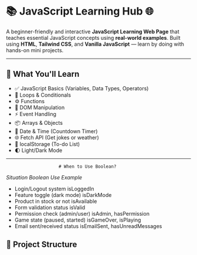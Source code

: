 # 📚 JavaScript Learning Hub 🌐

A beginner-friendly and interactive **JavaScript Learning Web Page** that teaches essential JavaScript concepts using **real-world examples**. Built using **HTML**, **Tailwind CSS**, and **Vanilla JavaScript** — learn by doing with hands-on mini projects.

---

## 🎯 What You'll Learn

- ✅ JavaScript Basics (Variables, Data Types, Operators)
- 🔁 Loops & Conditionals
- ⚙️ Functions
- 🎯 DOM Manipulation
- ⚡ Event Handling
- 📦 Arrays & Objects
- 📆 Date & Time (Countdown Timer)
- 🌐 Fetch API (Get jokes or weather)
- 💾 localStorage (To-do List)
- 🌓 Light/Dark Mode

---
                        # When to Use Boolean?

*Situation	Boolean Use Example*

- Login/Logout system	isLoggedIn
- Feature toggle (dark mode)	isDarkMode
- Product in stock or not	isAvailable
- Form validation status	isValid
- Permission check (admin/user)	isAdmin, hasPermission
- Game state (paused, started)	isGameOver, isPlaying
- Email sent/received status	isEmailSent, hasUnreadMessages


## 📂 Project Structure


